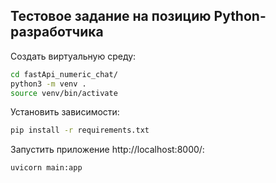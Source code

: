 ## Тестовое задание на позицию Python-разработчика

Создать виртуальную среду:
``` bash
cd fastApi_numeric_chat/
python3 -m venv .
source venv/bin/activate
```

Установить зависимости:
```bash
pip install -r requirements.txt
```

Запустить приложение http://localhost:8000/:
``` bash
uvicorn main:app
```